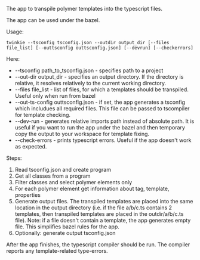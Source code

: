 The app to transpile polymer templates into the typescript files.

The app can be used under the bazel.

Usage:
```
twinkie --tsconfig tsconfig.json --outdir output_dir [--files file_list] [--outtsconfig outtsconfig.json] [--devrun] [--checkerrors]
```

Here:
* --tsconfig path_to_tsconfig.json - specifies path to a project
* --out-dir output_dir - specifies an output directory. If the directory is
  relative, it resolves relatively to the current working directory.
* --files file_list - list of files, for which a templates should be transpiled.
  Useful only when run from bazel
* --out-ts-config outtsconfig.json - if set, the app generates a tsconfig which
  includues all required files. This file can be passed to tscompiler for
  template checking.
* --dev-run - generates relative imports path instead of absolute path.
  It is useful if you want to run the app under the bazel and then temporary
  copy the output to your workspace for template fixing.
* --check-errors - prints typescript errors. Useful if the app doesn't work as
  expected.
  
Steps:
1. Read tsconfig.json and create program
2. Get all classes from a program
3. Filter classes and select polymer elements only
4. For each polymer element get information about tag, template, properties
5. Generate output files. The transpiled templates are placed into the same
   location in the output directory (i.e. if the file a/b/c.ts contains 2
   templates, then transpiled templates are placed in the outdir/a/b/c.ts file).
   Note: if a file doesn't contain a template, the app generates empty file.
   This simplifies bazel rules for the app.
6. Optionally: generate output tsconfig.json

After the app finishes, the typescript compiler should be run. The compiler
reports any template-related type-errors.


